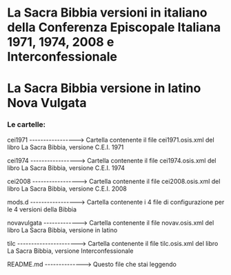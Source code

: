 # La Sacra Bibbia versioni in italiano della Conferenza Episcopale Italiana 1971, 1974, 2008 e Interconfessionale
# La Sacra Bibbia versione in latino Nova Vulgata

### Le cartelle:

cei1971 -----------------> Cartella contenente il file cei1971.osis.xml del libro La Sacra Bibbia, versione C.E.I. 1971

cei1974 -----------------> Cartella contenente il file cei1974.osis.xml del libro La Sacra Bibbia, versione C.E.I. 1974

cei2008 -----------------> Cartella contenente il file cei2008.osis.xml del libro La Sacra Bibbia, versione C.E.I. 2008

mods.d -----------------> Cartella contenente i 4 file di configurazione per le 4 versioni della Bibbia

novavulgata -------------> Cartella contenente il file novav.osis.xml del libro La Sacra Bibbia, versione in latino

tilc ----------------------> Cartella contenente il file tilc.osis.xml del libro La Sacra Bibbia, versione Interconfessionale

README.md --------------> Questo file che stai leggendo
